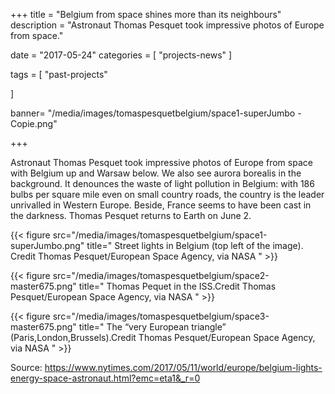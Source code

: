 +++
title = "Belgium from space  shines more than its neighbours"
description = "Astronaut Thomas Pesquet took impressive photos of Europe from space."

date = "2017-05-24"
categories = [
    "projects-news" 
]

tags = [
    "past-projects"
  
]


banner= "/media/images/tomaspesquetbelgium/space1-superJumbo - Copie.png"


+++

Astronaut Thomas Pesquet took impressive photos of Europe from space with Belgium up and Warsaw below. 
We also see aurora borealis in the background. 
It denounces the waste of light pollution in Belgium: with 186 bulbs per square mile even on small country roads, the country is the leader unrivalled in Western Europe. Beside, France seems to have been cast in the darkness. Thomas Pesquet returns to Earth on June 2.

{{< figure src="/media/images/tomaspesquetbelgium/space1-superJumbo.png" title=" Street lights in Belgium (top left of the image). Credit Thomas Pesquet/European Space Agency, via NASA " >}}

{{< figure src="/media/images/tomaspesquetbelgium/space2-master675.png" title=" Thomas Pequet in the ISS.Credit Thomas Pesquet/European Space Agency, via NASA " >}}

{{< figure src="/media/images/tomaspesquetbelgium/space3-master675.png" title=" The “very European triangle” (Paris,London,Brussels).Credit Thomas Pesquet/European Space Agency, via NASA " >}}



Source: https://www.nytimes.com/2017/05/11/world/europe/belgium-lights-energy-space-astronaut.html?emc=eta1&_r=0

 

